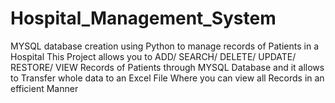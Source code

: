# Hospital_Management_System
MYSQL database creation using Python to manage records of Patients in a Hospital
This Project allows you to ADD/ SEARCH/ DELETE/ UPDATE/ RESTORE/ VIEW Records of Patients through MYSQL Database and it allows to Transfer whole data to an Excel File Where you can view all Records in an efficient Manner
